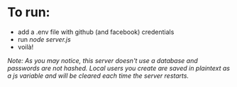 # To run:
* add a .env file with github (and facebook) credentials
* run _node server.js_
* voilà!

_Note: As you may notice, this server doesn't use a database and passwords are not hashed. Local users you create are saved in plaintext as a js variable and will be cleared each time the server restarts._
